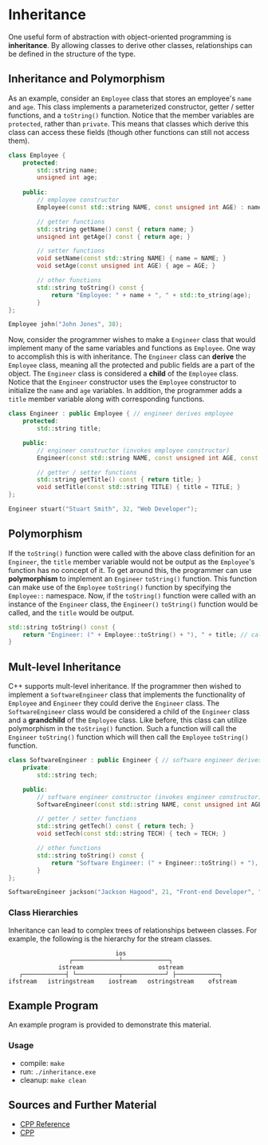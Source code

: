 # Inheritance

One useful form of abstraction with object-oriented programming is **inheritance**. By allowing classes to derive other classes, relationships can be defined in the structure of the type.

## Inheritance and Polymorphism

As an example, consider an `Employee` class that stores an employee's `name` and `age`. This class implements a parameterized constructor, getter / setter functions, and a `toString()` function. Notice that the member variables are `protected`, rather than `private`. This means that classes which derive this class can access these fields (though other functions can still not access them).

```C++
class Employee {
    protected:
        std::string name;
        unsigned int age;
    
    public:
        // employee constructor
        Employee(const std::string NAME, const unsigned int AGE) : name(NAME), age(AGE) {}

        // getter functions
        std::string getName() const { return name; }
        unsigned int getAge() const { return age; }

        // setter functions
        void setName(const std::string NAME) { name = NAME; }
        void setAge(const unsigned int AGE) { age = AGE; }

        // other functions
        std::string toString() const {
            return "Employee: " + name + ", " + std::to_string(age);
        }
};
```

```C++
Employee john("John Jones", 38);
```

Now, consider the programmer wishes to make a `Engineer` class that would implement many of the same variables and functions as `Employee`. One way to accomplish this is with inheritance. The `Engineer` class can **derive** the `Employee` class, meaning all the protected and public fields are a part of the object. The `Engineer` class is considered a **child** of the `Employee` class. Notice that the `Engineer` constructor uses the `Employee` constructor to initialize the `name` and `age` variables. In addition, the programmer adds a `title` member variable along with corresponding functions.

```C++
class Engineer : public Employee { // engineer derives employee
    protected:
        std::string title;

    public:
        // engineer constructor (invokes employee constructor)
        Engineer(const std::string NAME, const unsigned int AGE, const std::string TITLE) : Employee(NAME, AGE), title(TITLE) {}

        // getter / setter functions
        std::string getTitle() const { return title; }
        void setTitle(const std::string TITLE) { title = TITLE; }
};
```

```C++
Engineer stuart("Stuart Smith", 32, "Web Developer");
```

## Polymorphism

If the `toString()` function were called with the above class definition for an `Engineer`, the `title` member variable would not be output as the `Employee`'s function has no concept of it. To get around this, the programmer can use **polymorphism** to implement an `Engineer` `toString()` function. This function can make use of the `Employee` `toString()` function by specifying the `Employee::` namespace. Now, if the `toString()` function were called with an instance of the `Engineer` class, the `Engineer()` `toString()` function would be called, and the `title` would be output.

```C++
std::string toString() const {
    return "Engineer: (" + Employee::toString() + "), " + title; // calls the employee to string function
}
```

## Mult-level Inheritance

C++ supports mult-level inheritance. If the programmer then wished to implement a `SoftwareEngineer` class that implements the functionality of `Employee` and `Engineer` they could derive the `Engineer` class. The `SoftwareEngineer` class would be considered a child of the `Engineer` class and a **grandchild** of the `Employee` class. Like before, this class can utilize polymorphism in the `toString()` function. Such a function will call the `Engineer` `toString()` function which will then call the `Employee` `toString()` function.

```C++
class SoftwareEngineer : public Engineer { // software engineer derives engineer (which derives employee)
    private:
        std::string tech;

    public:
        // software engineer constructor (invokes engineer constructor)
        SoftwareEngineer(const std::string NAME, const unsigned int AGE, const std::string TITLE, const std::string TECH) : Engineer(NAME, AGE, TITLE), tech(TECH) {}

        // getter / setter functions
        std::string getTech() const { return tech; }
        void setTech(const std::string TECH) { tech = TECH; }

        // other functions
        std::string toString() const {
            return "Software Engineer: (" + Engineer::toString() + "), " + tech; // calls the engineer to string function (which calls the employee to string function)
        }
};
```

```C++
SoftwareEngineer jackson("Jackson Hagood", 21, "Front-end Developer", "JavaScript, React, Redux");
```

### Class Hierarchies

Inheritance can lead to complex trees of relationships between classes. For example, the following is the hierarchy for the stream classes.

```
                              ios
                 ┌─────────────┴─────────────┐
              istream                     ostream
   ┌────────────┤ └────────────┬────────────┘ ├────────────┐ 
ifstream   istringstream    iostream   ostringstream    ofstream
```

## Example Program

An example program is provided to demonstrate this material.

### Usage
- compile: `make`
- run: `./inheritance.exe`
- cleanup: `make clean`

## Sources and Further Material

- [CPP Reference](https://en.cppreference.com/w/cpp/language/derived_class)
- [CPP](https://cplusplus.com/doc/tutorial/inheritance/)